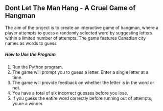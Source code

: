## Dont Let The Man Hang - A Cruel Game of Hangman 
The aim of the project is to create an interactive game of hangman, where a player attempts to guess a randomly selected word by suggesting letters within a limited number of attempts. 
The game features Canadian city names as words to guess
##### How to Use the Program
1. Run the Python program.
2. The game will prompt you to guess a letter. Enter a single letter at a time.
3. The game will provide feedback on whether the letter is in the word or not.
4. You have a total of six incorrect guesses before you lose.
5. If you guess the entire word correctly before running out of attempts, youre a winner.
